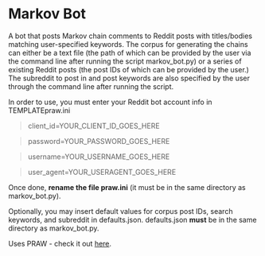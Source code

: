 # Markov Bot
A bot that posts Markov chain comments to Reddit posts with titles/bodies matching user-specified keywords.  The corpus for generating the chains can either be a text file (the path of which can be provided by the user via the command line after running the script markov_bot.py) or a series of existing Reddit posts (the post IDs of which can be provided by the user.)  The subreddit to post in and post keywords are also specified by the user through the command line after running the script.

In order to use, you must enter your Reddit bot account info in TEMPLATEpraw.ini 

> client_id=YOUR_CLIENT_ID_GOES_HERE

> password=YOUR_PASSWORD_GOES_HERE

> username=YOUR_USERNAME_GOES_HERE

> user_agent=YOUR_USERAGENT_GOES_HERE

Once done, **rename the file praw.ini** (it must be in the same directory as markov_bot.py).

Optionally, you may insert default values for corpus post IDs, search keywords, and subreddit in defaults.json.  defaults.json **must** be in the same directory as markov_bot.py.

Uses PRAW - check it out [here](https://praw.readthedocs.io/en/latest/).


